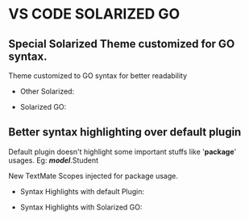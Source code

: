 # VS CODE SOLARIZED GO
## Special Solarized Theme customized for GO syntax.
   
   Theme customized to GO syntax for better readability
   
   * Other Solarized:
      
   * Solarized GO:

## Better syntax highlighting over default plugin

   Default plugin doesn't highlight some important stuffs like '**package**' usages. Eg: ***model***.Student
   
   New TextMate Scopes injected for package usage.
   
   * Syntax Highlights with default Plugin:


   * Syntax Highlights with Solarized GO:



